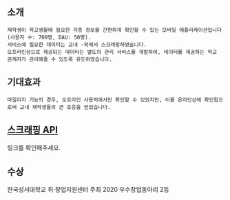 ## 소개

```
재학생이 학교생활에 필요한 각종 정보를 간편하게 확인할 수 있는 모바일 애플리케이션입니다(사용자 수: 700명, DAU: 50명). 
서비스에 필요한 데이터는 교내 ·외에서 스크래핑하였습니다. 
오프라인상으로 제공되는 데이터는 별도의 관리 서비스를 개발하여, 데이터를 제공하는 학교 관계자가 관리해줄 수 있도록 유도하였습니다.
```

## 기대효과

```
마일리지 기능의 경우, 오프라인 사용처에서만 확인할 수 있었지만, 이를 온라인상에 확인함으로써 교내 재학생들의 큰 호응을 얻었습니다.
```

## [스크래핑 API](https://github.com/rekyungmin/biblebot-scraper)

링크를 확인해주세요.

## 수상

한국성서대학교 취·창업지원센터 주최 2020 우수창업동아리 2등
